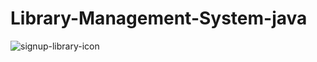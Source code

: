# Library-Management-System-java
![signup-library-icon](https://user-images.githubusercontent.com/116420566/197752185-ae1a4e03-3fc3-4991-8dc9-f842cf850044.png)
